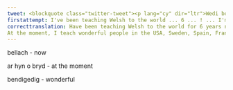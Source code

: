 ```yaml
---
tweet: <blockquote class="twitter-tweet"><p lang="cy" dir="ltr">Wedi bod yn dysgu Cymraeg i&#39;r byd ers 6 mlynedd bellach!<br>Ar hyn o bryd, dw i&#39;n dysgu pobl fendigedig yn UDA, Sweden, Sbaen, Ffrainc, Lloegr a Chymru....<a href="https://twitter.com/BywBod?ref_src=twsrc%5Etfw">@BywBod</a> <a href="https://twitter.com/hashtag/yagym?src=hash&amp;ref_src=twsrc%5Etfw">#yagym</a> <a href="https://t.co/3EDCrPImLJ">pic.twitter.com/3EDCrPImLJ</a></p>&mdash; Gwefus (@GwefusCymru) <a href="https://twitter.com/GwefusCymru/status/1277329551559921670?ref_src=twsrc%5Etfw">June 28, 2020</a></blockquote> <script async src="https://platform.twitter.com/widgets.js" charset="utf-8"></script>
firstattempt: I've been teaching Welsh to the world ... 6 ... ! ... I'm ... people in the USA, Sweden, Spain, France, England and Wales
correcttranslation: Have been teaching Welsh to the world for 6 years now!
At the moment, I teach wonderful people in the USA, Sweden, Spain, France, England and Wales ....
---
```


bellach - now

ar hyn o bryd - at the moment

bendigedig - wonderful









